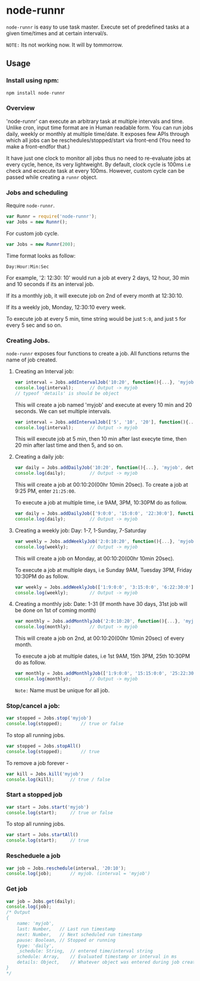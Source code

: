 # node-runnr

`node-runnr` is easy to use task master. Execute set of predefined tasks at a given time/times and at certain interval/s.

`NOTE:` Its not working now. It will by tommorrow.

## Usage
### Install using npm: 
```javascript
npm install node-runnr
```
### Overview
'node-runnr' can execute an arbitrary task at multiple intervals and time. Unlike cron, input time format are in Human readable form. You can run jobs daily, weekly or monthly at multiple time/date. It exposes few APIs through which all jobs can be reschedules/stopped/start via front-end (You need to make a front-endfor that.)

It have just one clock to monitor all jobs thus no need to re-evaluate jobs at every cycle, hence, its very lightweight. By default, clock cycle is 100ms i.e check and ecxecute task at every 100ms. However, custom cycle can be passed while creating a `runnr` object. 

### Jobs and scheduling

Require `node-runnr`.
```javascript
var Runnr = require('node-runnr');
var Jobs = new Runnr();
```
For custom job cycle.
```javascript
var Jobs = new Runnr(200);
```

Time format looks as follow:

`Day:Hour:Min:Sec`

For example, '2: 12:30: 10' would run a job at every 2 days, 12 hour, 30 min and 10 seconds if its an interval job.

If its a monthly job, it will execute job on 2nd of every month at 12:30:10.

If its a weekly job, Monday, 12:30:10 every week. 


To execute job at every 5 min, time string would be just `5:0`, and just `5` for every 5 sec and so on.

### Creating Jobs.
`node-runnr` exposes four functions to create a job. All functions returns the name of job created.

1. 	Creating an Interval job:

	```javascript
	var interval = Jobs.addIntervalJob('10:20', function(){...}, 'myjob', details);
	console.log(interval); 		// Output -> myjob
	// typeof 'details' is should be object
	```
	This will create a job named 'myjob' and execute at every 10 min and 20 seconds. We can set multiple intervals.

	```javascript
	var interval = Jobs.addIntervalJob(['5', '10', '20'], function(){...}, 'myjob', details);
	console.log(interval); 		// Output -> myjob
	```

	This will execute job at 5 min, then 10 min after last execyte time, then 20 min after last time and then 5, and so on.

2.	Creating a daily job:
	
	```javascript
	var daily = Jobs.addDailyJob('10:20', function(){...}, 'myjob', details);
	console.log(daily); 		// Output -> myjob
	```
	This will create a job at 00:10:20(00hr 10min 20sec). To create a job at 9:25 PM, enter `21:25:00`.

	To execute a job at multiple time, i.e 9AM, 3PM, 10:30PM do as follow.

	```javascript
	var daily = Jobs.addDailyJob(['9:0:0', '15:0:0', '22:30:0'], function(){...}, 'myjob', details);
	console.log(daily); 		// Output -> myjob
	```

3.	Creating a weekly job:
	Day: 1-7, 1-Sunday, 7-Saturday
	
	```javascript
	var weekly = Jobs.addWeeklyJob('2:0:10:20', function(){...}, 'myjob', details);
	console.log(weekly); 		// Output -> myjob
	```
	This will create a job on Monday,  at 00:10:20(00hr 10min 20sec).

	To execute a job at multiple days, i.e Sunday 9AM, Tuesday 3PM, Friday 10:30PM do as follow.

	```javascript
	var weekly = Jobs.addWeeklyJob(['1:9:0:0', '3:15:0:0', '6:22:30:0'], function(){...}, 'myjob', details);
	console.log(weekly); 		// Output -> myjob
	```

4.	Creating a monthly job:
	Date: 1-31 (If month have 30 days, 31st job will be done on 1st of coming month)
	
	```javascript
	var monthly = Jobs.addMonthlyJob('2:0:10:20', function(){...}, 'myjob', details);
	console.log(monthly); 		// Output -> myjob
	```
	This will create a job on 2nd, at 00:10:20(00hr 10min 20sec) of every month.

	To execute a job at multiple dates, i.e 1st 9AM, 15th 3PM, 25th 10:30PM do as follow.

	```javascript
	var monthly = Jobs.addMonthlyJob(['1:9:0:0', '15:15:0:0', '25:22:30:0'], function(){...}, 'myjob', details);
	console.log(monthly); 		// Output -> myjob
	```

	`Note:` Name must be unique for all job.


### Stop/cancel a job:

```javascript
var stopped = Jobs.stop('myjob')
console.log(stopped);		// true or false
```

To stop all running jobs.

```javascript
var stopped = Jobs.stopAll()
console.log(stopped);		// true
```

To remove a job forever -

```javascript
var kill = Jobs.kill('myjob')
console.log(kill);		// true / false
```

### Start a stopped job

```javascript
var start = Jobs.start('myjob')
console.log(start);		// true or false
```

To stop all running jobs.

```javascript
var start = Jobs.startAll()
console.log(start);		// true
```
	
### Rescheduele a job

```javascript
var job = Jobs.reschedule(interval, '20:10');
console.log(job);		// myjob. (interval = 'myjob')
```

### Get job

```javascript
var job = Jobs.get(daily);
console.log(job);
/* Output
{
	name: 'myjob',
	last: Number,	// Last run timestamp
	next: Number,	// Next scheduled run timestamp
	pause: Boolean,	// Stopped or running
	type: 'daily',
	_schedule: String,	// entered time/interval string
	schedule: Array,	// Evaluated timestamp or interval in ms
	details: Object,	// Whatever object was entered during job creation
}
*/
```
